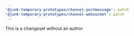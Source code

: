```yaml
---
'@junk-temporary-prototypes/channel-postmessage': patch
'@junk-temporary-prototypes/channel-websocket': patch
---
```


This is a changeset without an author
